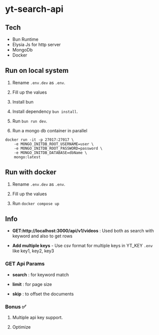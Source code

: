 # yt-search-api

## Tech

- Bun Runtime
- Elysia Js for http server
- MongoDb
- Docker

## Run on local system

1.  Rename `.env.dev` as `.env`.

2.  Fill up the values

3.  Install bun

4.  Install dependency `bun install`.

5.  Run `bun run dev`.

6.  Run a mongo db container in parallel

```shell
docker run -it -p 27017:27017 \
    -e MONGO_INITDB_ROOT_USERNAME=user \
    -e MONGO_INITDB_ROOT_PASSWORD=password \
    -e MONGO_INITDB_DATABASE=dbName \
    mongo:latest
```

## Run with docker

1.  Rename `.env.dev` as `.env`.

2.  Fill up the values

3.  Run `docker compose up`

## Info

- **GET:http://localhost:3000/api/v1/videos** : Used both as search with keyword and also to get rows

- **Add multiple keys** - Use csv format for multiple keys in YT_KEY `.env` like key1, key2, key3

### GET Api Params

- **search** : for keyword match

- **limit** : for page size

- **skip** : to offset the documents

### Bonus ✅

1. Multiple api key support.

2. Optimize

